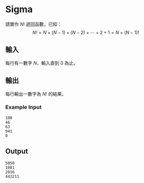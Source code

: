 # Sigma

請實作 $N!$ 遞回函數，已知：
$$N! = N+(N-1)+(N-2)+\cdots+2+1 = N+(N-1)!$$

## 輸入

每行有一數字 $N$，輸入直到 0 為止。

## 輸出

每行輸出一數字為 $N!$ 的結果。

### Example Input

```plain
100
46
63
941
0

```

## Output

```plain
5050
1081
2016
443211

```

